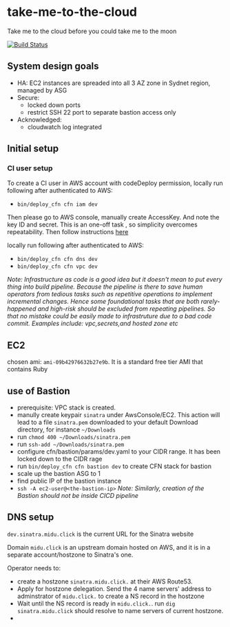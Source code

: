 # take-me-to-the-cloud
Take me to the cloud before you could take me to the moon

[![Build Status](https://travis-ci.org/SongGithub/take-me-to-the-cloud.svg?branch=master)](https://travis-ci.org/SongGithub/take-me-to-the-cloud)

## System design goals

- HA: EC2 instances are spreaded into all 3 AZ zone in Sydnet region, managed by ASG
- Secure:
  - locked down ports
  - restrict SSH 22 port to separate bastion access only
- Acknowledged:
  - cloudwatch log integrated


## Initial setup

### CI user setup

To create a CI user in AWS account with codeDeploy permission, locally run following after authenticated to AWS:
- `bin/deploy_cfn cfn iam dev`

Then please go to AWS console, manually create AccessKey. And note the key ID and secret. This is an one-off task
, so simplicity overcomes repeatability. Then follow instructions [here](https://docs.travis-ci.com/user/encryption-keys/)



locally run following after authenticated to AWS:
- `bin/deploy_cfn cfn dns dev`
- `bin/deploy_cfn cfn vpc dev`

*Note: Infrastructure as code is a good idea but it doesn't mean to put every thing
into build pipeline. Because the pipeline is there to save human operators
from tedious tasks such as repetitive operations to implement incremental changes.
Hence some foundational tasks that are both rarely-happened and high-risk
should be excluded from repeating pipelines. So that no mistake could be
easily made to infrastruture due to a bad code commit. Examples include:
vpc,secrets,and hosted zone etc*


## EC2
chosen ami: `ami-09b42976632b27e9b`. It is a standard free tier AMI that contains Ruby


## use of Bastion
- prerequisite: VPC stack is created.
- manully create keypair `sinatra` under AwsConsole/EC2. This action will
lead to a file `sinatra.pem` downloaded to your default Download directory,
for instance `~/Downloads`
- run `chmod 400 ~/Downloads/sinatra.pem`
- run `ssh-add ~/Downloads/sinatra.pem`
- configure cfn/bastion/params/dev.yaml to your CIDR range. It has been locked down to the CIDR rage
- run `bin/deploy_cfn cfn bastion dev` to create CFN stack for bastion
- scale up the bastion ASG to 1
- find public IP of the bastion instance
- `ssh -A ec2-user@<the-bastion-ip>`
*Note: Similarly, creation of the Bastion should not be inside CICD pipeline*

## DNS setup

`dev.sinatra.midu.click` is the current URL for the Sinatra website

Domain `midu.click` is an upstream domain hosted on AWS, and it is in a separate account/hostzone to
Sinatra's one.

Operator needs to:
- create a hostzone `sinatra.midu.click.` at their AWS Route53.
- Apply for hostzone delegation. Send the 4 name servers' address to adminstrator of `midu.click.` to create a NS record in the hostzone
- Wait until the NS record is ready in `midu.click.`. run `dig sinatra.midu.click` should resolve to
name servers of current hostzone.
-
